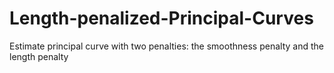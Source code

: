 # Length-penalized-Principal-Curves
Estimate principal curve with two penalties: the smoothness penalty and the length penalty
